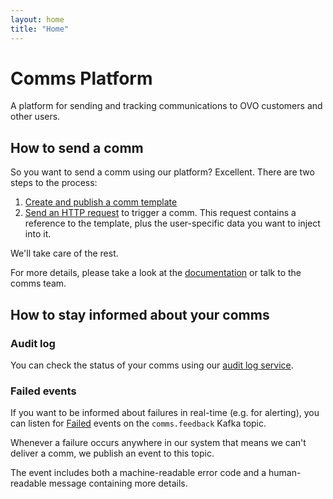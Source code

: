 ```yaml
---
layout: home
title: "Home"
---
```


# Comms Platform

A platform for sending and tracking communications to OVO customers and other users.

## How to send a comm

So you want to send a comm using our platform? Excellent. There are two steps to the process:

1. [Create and publish a comm template](docs/templates.html)
2. [Send an HTTP request](docs/rest-api.html) to trigger a comm. This request contains a reference to the template, plus the user-specific data you want to inject into it.

We'll take care of the rest.

For more details, please take a look at the [documentation](docs/) or talk to the comms team.

## How to stay informed about your comms

### Audit log

You can check the status of your comms using our [audit log service](https://audit-log.ovo-comms.co.uk/).

### Failed events

If you want to be informed about failures in real-time (e.g. for alerting), you can listen for [Failed](https://github.com/ovotech/comms-kafka-messages/blob/master/src/main/scala/com/ovoenergy/comms/model/FailedV3.scala) events on the `comms.feedback` Kafka topic. 

Whenever a failure occurs anywhere in our system that means we can't deliver a comm, we publish an event to this topic. 

The event includes both a machine-readable error code and a human-readable message containing more details.
